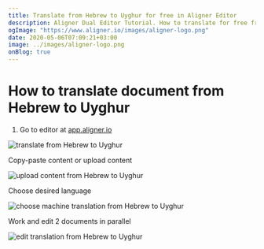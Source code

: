 ```yaml
---
title: Translate from Hebrew to Uyghur for free in Aligner Editor
description: Aligner Dual Editor Tutorial. How to translate for free from Hebrew to Uyghur. Aligner is multilingual document management platform. 
ogImage: "https://www.aligner.io/images/aligner-logo.png"
date: 2020-05-06T07:09:21+03:00
image: ../images/aligner-logo.png
onBlog: true
---
```


# How to translate document from Hebrew to Uyghur

1. Go to editor at [app.aligner.io](https://app.aligner.io "Aligner App web page")

![translate from Hebrew to Uyghur](../aligner-blank-editor.png "translate from Hebrew to Uyghur")

Copy-paste content or upload content

![upload content from Hebrew to Uyghur](../aligner-uploaded-document.png "upload content from Hebrew to Uyghur")

Choose desired language

![choose machine translation from Hebrew to Uyghur](../aligner-language-dropdown.png "choose machine translation from Hebrew to Uyghur")

Work and edit 2 documents in parallel

![edit translation from Hebrew to Uyghur](../aligner-double-sitded-editor.png "edit translation from Hebrew to Uyghur")

